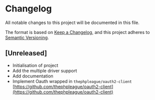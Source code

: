# Changelog

All notable changes to this project will be documented in this file.

The format is based on [Keep a Changelog](https://keepachangelog.com/en/1.0.0/),
and this project adheres to [Semantic Versioning](https://semver.org/spec/v2.0.0.html).

## [Unreleased]

- Initialisation of project
- Add the multiple driver support
- Add documentation
- Implement Oauth wrapped in `thephpleague/oauth2-client` [https://github.com/thephpleague/oauth2-client](https://github.com/thephpleague/oauth2-client)